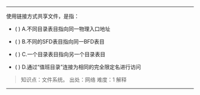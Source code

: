 ---
使用链接方式共享文件，是指：
- ( ) A.不同目录表目指向同一物理入口地址 
- ( ) B.不同的SFD表目指向同一BFD表目 
- ( ) C.一个目录表目指向另一个目录表目

- ( ) D.通过“值班目录”连接为相同的完全限定名进行访问

> 知识点：文件系统。
> 出处：网络
> 难度：1
> 解释

---